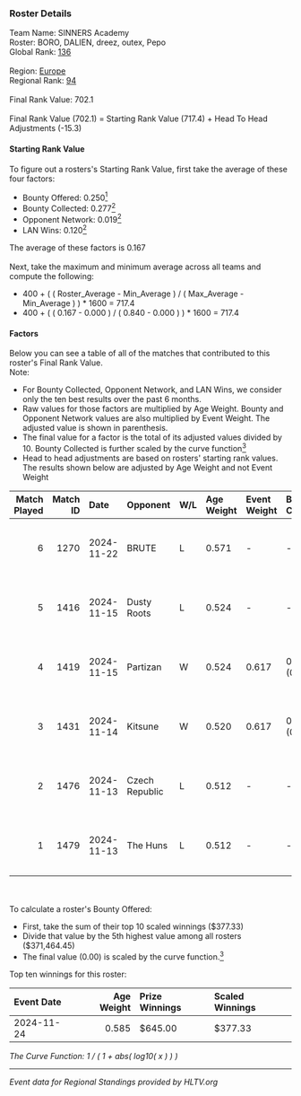 ### Roster Details<br />
Team Name: SINNERS Academy<br />
Roster: BORO, DALIEN, dreez, outex, Pepo<br />
Global Rank: [136](../../standings_global_2025_02_24.md)<br />
<br />
Region: [Europe]( ../../standings_europe_2025_02_24.md)<br />
Regional Rank: [94]( ../../standings_europe_2025_02_24.md)<br />
<br />
Final Rank Value:  702.1<br />
<br />
Final Rank Value (702.1) = Starting Rank Value (717.4) + Head To Head Adjustments (-15.3)<br />

#### Starting Rank Value<br />
To figure out a rosters's Starting Rank Value, first take the average of these four factors:<br />
- Bounty Offered: 0.250[<sup>1</sup>](#table2)
- Bounty Collected: 0.277[<sup>2</sup>](#table1)
- Opponent Network: 0.019[<sup>2</sup>](#table1)
- LAN Wins: 0.120[<sup>2</sup>](#table1)

The average of these factors is 0.167<br />
<br />
Next, take the maximum and minimum average across all teams and compute the following:<br />
- 400 + ( ( Roster_Average - Min_Average ) / ( Max_Average - Min_Average ) ) * 1600 = 717.4
- 400 + ( ( 0.167 - 0.000 ) / ( 0.840 - 0.000 ) ) * 1600 = 717.4


#### Factors<br />
Below you can see a table of all of the matches that contributed to this roster's Final Rank Value.<br />
Note:<br />

- For Bounty Collected, Opponent Network, and LAN Wins, we consider only the ten best results over the past 6 months.
- Raw values for those factors are multiplied by Age Weight. Bounty and Opponent Network values are also multiplied by Event Weight. The adjusted value is shown in parenthesis.
- The final value for a factor is the total of its adjusted values divided by 10. Bounty Collected is further scaled by the curve function[<sup>3</sup>](#curveFunction)
- Head to head adjustments are based on rosters' starting rank values. The results shown below are adjusted by Age Weight and not Event Weight
<span id="table1"></span><br />


| Match Played | Match ID | Date       | Opponent       | W/L | Age Weight | Event Weight | Bounty Collected | Opponent Network | LAN Wins  | H2H Adj. | Roster                           |
| -: | -: | :- | :- | :- | :- | :- | :- | :- | :- | -: | :- |
|            6 |     1270 | 2024-11-22 | BRUTE          | L   | 0.571      | -            | -                | -                | -         |   -10.09 | BORO, DALIEN, dreez, outex, Pepo |
|            5 |     1416 | 2024-11-15 | Dusty Roots    | L   | 0.524      | -            | -                | -                | -         |    -7.55 | BORO, DALIEN, outex, Pepo, STYKO |
|            4 |     1419 | 2024-11-15 | Partizan       | W   | 0.524      | 0.617        | 0.077 (0.025)    | 0.587 (0.190)    | 1 (0.524) |    14.60 | BORO, DALIEN, outex, Pepo, STYKO |
|            3 |     1431 | 2024-11-14 | Kitsune        | W   | 0.520      | 0.617        | 0.000 (0.000)    | 0.000 (0.000)    | 1 (0.520) |     2.46 | BORO, DALIEN, outex, Pepo, STYKO |
|            2 |     1476 | 2024-11-13 | Czech Republic | L   | 0.512      | -            | -                | -                | -         |   -10.18 | BORO, DALIEN, outex, Pepo, STYKO |
|            1 |     1479 | 2024-11-13 | The Huns       | L   | 0.512      | -            | -                | -                | -         |    -4.53 | BORO, DALIEN, outex, Pepo, STYKO |

<br />
<span id="table2"></span><br />
To calculate a roster's Bounty Offered:<br />

- First, take the sum of their top 10 scaled winnings ($377.33)
- Divide that value by the 5th highest value among all rosters ($371,464.45)
- The final value (0.00) is scaled by the curve function.[<sup>3</sup>](#curveFunction)

Top ten winnings for this roster:<br />

| Event Date | Age Weight | Prize Winnings | Scaled Winnings |
| :- | -: | :- | :- |
| 2024-11-24 |      0.585 | $645.00        | $377.33         |


<span id="curveFunction"></span>_The Curve Function: 1 / ( 1 + abs( log10( x ) ) )_<br />

---
_Event data for Regional Standings provided by HLTV.org_<br />
